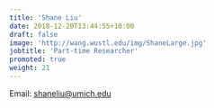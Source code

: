 ```yaml
---
title: 'Shane Liu'
date: 2018-12-20T13:44:55+10:00
draft: false
image: 'http://wang.wustl.edu/img/ShaneLarge.jpg'
jobtitle: 'Part-time Researcher'
promoted: true
weight: 21
---
```

Email: shaneliu@umich.edu